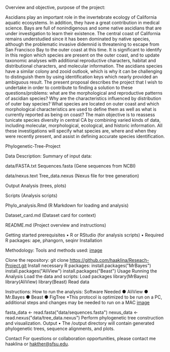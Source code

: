 Overview and objective, purpose of the project:

Ascidians play an important role in the invertebrate ecology of California aquatic ecosystems. In addition, they have a great contribution in medical science. Bays are full of nonindigenous and some native ascidians that are under investigation to learn their existence. The central coast of California remains understudied since it has been dominated by native species, although the problematic invasive didemnid is threatening to escape from San Francisco Bay to the outer coast at this time. It is significant to identify in this region which species are present on the outer coast, and to update taxonomic analyses with additional reproductive characters, habitat and distributional characters, and molecular information. The ascidians species have a similar colony and zooid outlook, which is why it can be challenging to distinguish them by using identification keys which nearly provided an ambiguous result. The present proposal describes the project that I wish to undertake in order to contribute to finding a solution to these questions/problems: what are the morphological and reproductive patterns of ascidian species? Why are the characteristics influenced by distribution of outer bay species? What species are located on outer coast and which morphological characteristics are used to define them as well as what is currently reported as being on coast? The main objective is to reassess tunicate species diversity in central CA by combining varied kinds of data, including molecular, morphological, ecological, and historic information. All these investigations will specify what species are, where and when they were recently present, and assist in defining accurate species identification.

Phylogenetic-Tree-Project

Data Description: Summary of input data:

data/FASTA.txt Sequences.fasta (Gene sequences from NCBI)

data/nexus.text Tree_data.nexus (Nexus file for tree generation)

Output Analysis (trees, plots)

Scripts (Analysis scripts)

Phylo_analysis.Rmd (R Markdown for loading and analysis)

Dataset_card.md (Dataset card for context)

README.md (Project overview and instructions)

Getting started prerequisites • R or RStudio (for analysis scripts) • Required R packages: ape, phangorn, seqinr Installation

Methodology: Tools and methods used:
[image](https://github.com/user-attachments/assets/3bc97fb6-0e03-4be2-8b0e-25ed4c98a523)

Clone the repository:
git clone https://github.com/haaklina/Reseach-Project.git
Install necessary R packages:
install.packages("MrBayes")
install.packages("AliView") install.packages("Beast") Usage Running the Analysis
Load the data and scripts:
Load packages
library(MrBayes)
library(AliView)
library(Beast)
Read data

Instructions: How to run the analysis: Software Needed 
●	AliView
●	Mr.Bayes
●	Beast
●	FigTree
*This protocol is optimized to be run on a PC, additional steps and changes may be needed to run on a MAC
[image](https://github.com/user-attachments/assets/0a33475b-47bb-4b5f-b09e-270103618416)

fasta_data <- read.fasta("data/sequences.fasta") nexus_data <- read.nexus("data/tree_data.nexus")
Perform phylogenetic tree construction and visualization. Output • The /output directory will contain generated phylogenetic trees, sequence alignments, and plots.

Contact For questions or collaboration opportunities, please contact me haaklina or hakther@sfsu.edu.






